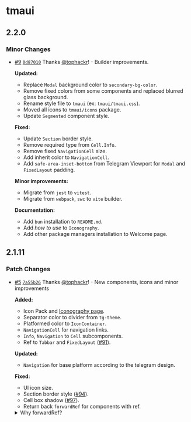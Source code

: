 # tmaui

## 2.2.0

### Minor Changes

- [#9](https://github.com/tophackr/tmaui/pull/9) [`0d87010`](https://github.com/tophackr/tmaui/commit/0d87010203b6b8010b68fff7db0c08e092bda829) Thanks [@tophackr](https://github.com/tophackr)! - Builder improvements.

  **Updated:**

  - Replace `Modal` background color to `secondary-bg-color`.
  - Remove fixed colors from some components and replaced blurred glass background.
  - Rename style file to `tmaui` (ex: `tmaui/tmaui.css`).
  - Moved all icons to `tmaui/icons` package.
  - Update `Segmented` component style.

  **Fixed:**

  - Update `Section` border style.
  - Remove required type from `Cell.Info`.
  - Remove fixed `NavigationCell` size.
  - Add inherit color to `NavigationCell`.
  - Add `safe-area-inset-bottom` from Telegram Viewport for `Modal` and `FixedLayout` padding.

  **Minor improvements:**

  - Migrate from `jest` to `vitest`.
  - Migrate from `webpack`, `swc` to `vite` builder.

  **Documentation:**

  - Add `bun` installation to `README.md`.
  - Add _how to use_ to `Iconography`.
  - Add other package managers installation to Welcome page.

## 2.1.11

### Patch Changes

- [#5](https://github.com/tophackr/tmaui/pull/5) [`7a55b26`](https://github.com/tophackr/tmaui/commit/7a55b26ab52fe984b700894ee9bd05cbf270fc9d) Thanks [@tophackr](https://github.com/tophackr)! - New components, icons and minor improvements

  **Added:**

  - Icon Pack and [Iconography page](https://tophackr.com/tmaui/?path=/docs/iconography--documentation).
  - Separator color to divider from `tg-theme`.
  - Platformed color to `IconContainer`.
  - `NavigationCell` for navigation links.
  - `Info`, `Navigation` to `Cell` subcomponents.
  - Ref to `Tabbar` and `FixedLayout` ([#91](https://github.com/Telegram-Mini-Apps/TelegramUI/issues/91)).

  **Updated:**

  - `Navigation` for base platform according to the telegram design.

  **Fixed:**

  - UI icon size.
  - Section border style ([#94](https://github.com/Telegram-Mini-Apps/TelegramUI/issues/94)).
  - Cell box shadow ([#97](https://github.com/Telegram-Mini-Apps/TelegramUI/pull/97)).
  - Return back `forwardRef` for components with ref.

  <details>
      <summary>Why forwardRef?</summary>
      Although forwardRef is specified as [deprecated](https://react.dev/reference/react/forwardRef) it works as it should, by deleting it, some visual bugs were received, so it was returned back.
  </details>
